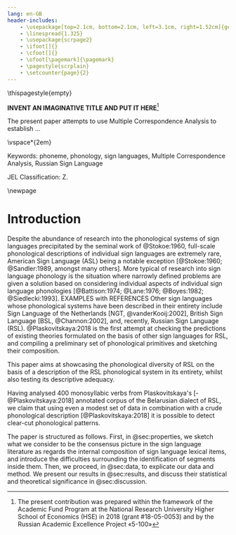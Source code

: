 ```yaml
---
lang: en-GB
header-includes: 
	- \usepackage[top=2.1cm, bottom=2.1cm, left=3.1cm, right=1.52cm]{geometry}
	- \linespread{1.325}
	- \usepackage{scrpage2}
	- \ifoot[]{}
	- \cfoot[]{}
	- \ofoot[\pagemark]{\pagemark}
	- \pagestyle{scrplain}
	- \setcounter{page}{2}
---
```


\thispagestyle{empty}

**INVENT AN IMAGINATIVE TITLE AND PUT IT HERE**[^1]

The present paper attempts to use Multiple Correspondence Analysis to establish ...

\vspace*{2em}

Keywords: phoneme, phonology, sign languages, Multiple Correspondence Analysis, Russian Sign Language

JEL Classification: Z.

\newpage

# Introduction #

Despite the abundance of research into the phonological systems of sign languages precipitated by the seminal work of @Stokoe:1960, full-scale phonological descriptions of individual sign languages are extremely rare, American Sign Language (ASL) being a notable exception [@Stokoe:1960; @Sandler:1989, amongst many others]. More typical of research into sign language phonology is the situation where narrowly defined problems are given a solution based on considering individual aspects of individual sign language phonologies [@Battison:1974; @Lane:1976; @Boyes:1982; @Siedlecki:1993]. EXAMPLES with REFERENCES Other sign languages whose phonological systems have been described in their entirety include Sign Language of the Netherlands [NGT, @vanderKooij:2002], British Sign Language [BSL, @Channon:2002], and, recently, Russian Sign Language (RSL). @Plaskovitskaya:2018 is the first attempt at checking the predictions of existing theories formulated on the basis of other sign languages for RSL, and compiling a preliminary set of phonological primitives and sketching their composition.

This paper aims at showcasing the phonological diversity of RSL on the basis of a description of the RSL phonological system in its entirety, whilst also testing its descriptive adequacy.

Having analysed 400 monosyllabic verbs from Plaskovitskaya's [-@Plaskovitskaya:2018] annotated corpus of the Belarusian dialect of RSL, we claim that using even a modest set of data in combination with a crude phonological description [@Plaskovitskaya:2018] it is possible to detect clear-cut phonological patterns. 

The paper is structured as follows. First, in @sec:properties, we sketch what we consider to be the consensus picture in the sign language literature as regards the internal composition of sign language lexical items, and introduce the difficulties surrounding the identification of segments inside them. Then, we proceed, in @sec:data, to explicate our data and method. We present our results in @sec:results, and discuss their statistical and theoretical significance in @sec:discussion.

[^1]: The present contribution was prepared within the framework of the Academic Fund Program at the National Research University Higher School of Economics (HSE) in 2018 (grant \#18-05-0053) and by the Russian Academic Excellence Project «5-100»
